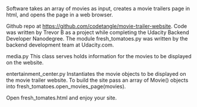 Software takes an array of movies as input, creates a movie trailers page in html, and opens the page in a web browser.

Github repo at https://github.com/codetangle/movie-trailer-website.
Code was written by Trevor B as a project while completing the Udacity Backend Developer Nanodegree. The module fresh_tomatoes.py was written by the backend development team at Udacity.com.

media.py
This class serves holds information for the movies to be displayed on the website.

entertainment_center.py
Instantiates the movie objects to be displayed on the movie trailer website.
To build the site pass an array of Movie() objects into fresh_tomatoes.open_movies_page(movies).

Open fresh_tomates.html and enjoy your site.
